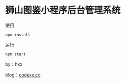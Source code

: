 # 狮山图鉴小程序后台管理系统

使用

```
npm install
```

运行

```
npm start
```

by：hxx

blog：[codexx.cc](codexx.cc)

